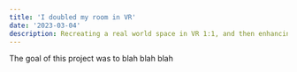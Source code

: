 ```yaml
---
title: 'I doubled my room in VR'
date: '2023-03-04'
description: Recreating a real world space in VR 1:1, and then enhancing it
---
```


The goal of this project was to blah blah blah
